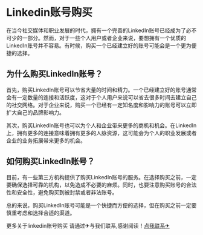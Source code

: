 # Linkedin账号购买

在当今社交媒体和职业发展的时代，拥有一个完善的LinkedIn账号已经成为了必不可少的一部分。然而，对于一些个人用户或者企业来说，要想拥有一个优质的LinkedIn账号并不容易。有时候，购买一个已经建立好的账号可能会是一个更为便捷的选择。

## 为什么购买LinkedIn账号？

首先，购买LinkedIn账号可以节省大量的时间和精力。一个已经建立好的账号通常会有一定数量的连接和活跃度，这对于个人用户来说可以省去很多时间去建立自己的社交网络。对于企业来说，购买一个已经有一定知名度和影响力的账号可以立即扩大自己的品牌影响力。

其次，购买LinkedIn账号也可以为个人和企业带来更多的商机和机会。在LinkedIn上，拥有更多的连接意味着拥有更多的人脉资源，这可能会为个人的职业发展或者企业的业务拓展带来更多的机会。

## 如何购买LinkedIn账号？

目前，有一些第三方机构提供了购买LinkedIn账号的服务。在选择购买之前，一定要确保选择可靠的机构，以免造成不必要的麻烦。同时，也要注意购买账号的合法性和安全性，避免购买到被封禁或者非法账号。

总的来说，购买LinkedIn账号可能是一个快捷而方便的选择，但在购买之前一定要慎重考虑和选择合适的渠道。

更多关于linkedin账号购买 请通过✈与我们联系,感谢阅读！[点我联系✈](https://my.G208.com)